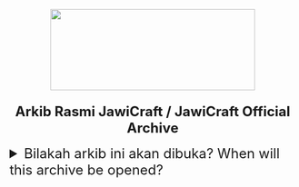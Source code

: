 <p align="center"><img src="https://i.imgur.com/lUyeJp9.png"  width="360" height="143">

### <p align="center"><font size=5><strong>Arkib Rasmi JawiCraft / JawiCraft Official Archive</strong></p>

<details>
<summary>Bilakah arkib ini akan dibuka? When will this archive be opened?</summary>
<br>
<font size=2>Arkib ini akan dibuka pada 31 Ogos 2023 sempena sambutan Ulang Tahun Kedua JawiCraft</p>
This archive will be opened on August 31st 2023 to celebrate JawiCraft's 2nd Anniversary</p>
<p align="left">ارکيب اين اکن دبوک ڤد  31  اوݢوس  2023 سمڤنا سمبوتن اولڠ تاهون کدوا جاويکرف‌ت</p>
</details>

